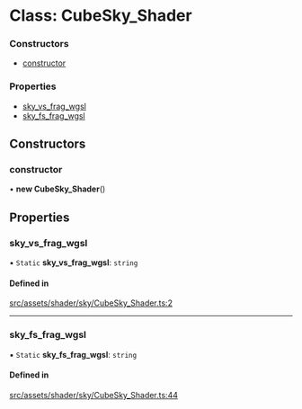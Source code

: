 # Class: CubeSky\_Shader

### Constructors

- [constructor](CubeSky_Shader.md#constructor)

### Properties

- [sky\_vs\_frag\_wgsl](CubeSky_Shader.md#sky_vs_frag_wgsl)
- [sky\_fs\_frag\_wgsl](CubeSky_Shader.md#sky_fs_frag_wgsl)

## Constructors

### constructor

• **new CubeSky_Shader**()

## Properties

### sky\_vs\_frag\_wgsl

▪ `Static` **sky\_vs\_frag\_wgsl**: `string`

#### Defined in

[src/assets/shader/sky/CubeSky_Shader.ts:2](https://github.com/Orillusion/orillusion/blob/main/src/assets/shader/sky/CubeSky_Shader.ts#L2)

___

### sky\_fs\_frag\_wgsl

▪ `Static` **sky\_fs\_frag\_wgsl**: `string`

#### Defined in

[src/assets/shader/sky/CubeSky_Shader.ts:44](https://github.com/Orillusion/orillusion/blob/main/src/assets/shader/sky/CubeSky_Shader.ts#L44)
